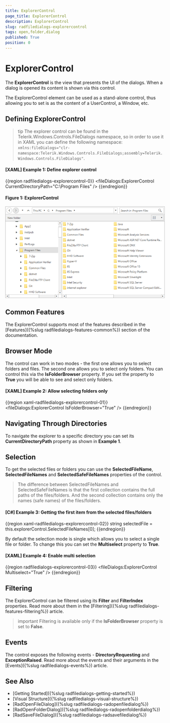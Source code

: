 ```yaml
---
title: ExplorerControl
page_title: ExplorerControl
description: ExplorerControl
slug: radfiledialogs-explorercontrol
tags: open,folder,dialog
published: True
position: 0
---
```


# ExplorerControl

The __ExplorerControl__ is the view that presents the UI of the dialogs. When a dialog is opened its content is shown via this control.

The ExplorerControl element can be used as a stand-alone control, thus allowing you to set is as the content of a UserControl, a Window, etc.

## Defining ExplorerControl

>tip The explorer control can be found in the Telerik.Windows.Controls.FileDialogs namespace, so in order to use it in XAML you can define the following namespace: `xmlns:fileDialogs="clr-namespace:Telerik.Windows.Controls.FileDialogs;assembly=Telerik.Windows.Controls.FileDialogs"`.

#### __[XAML] Example 1: Define explorer control__
{{region radfiledialogs-explorercontrol-0}}
	<fileDialogs:ExplorerControl CurrentDirectoryPath="C:\Program Files"  />
{{endregion}}

#### __Figure 1: ExplorerControl__ 
![](images/explorercontrol-0.png)

## Common Features

The ExplorerControl supports most of the features described in the [Features]({%slug radfiledialogs-features-common%}) section of the documentation.

## Browser Mode

The control can work in two modes - the first one allows you to select folders and files. The second one allows you to select only folders. You can control this via the __IsFolderBrowser__ property. If you set the property to __True__ you will be able to see and select only folders.

#### __[XAML] Example 2: Allow selecting folders only__
{{region xaml-radfiledialogs-explorercontrol-01}}
	<fileDialogs:ExplorerControl IsFolderBrowser="True" />
{{endregion}}

## Navigating Through Directories

To navigate the explorer to a specific directory you can set its __CurrentDirectoryPath__ property as shown in __Example 1__.

## Selection

To get the selected files or folders you can use the __SelectedFileName__, __SelectedFileNames__ and __SelectedSafeFileNames__ properties of the control.

> The difference between SelectedFileNames and SelectedSafeFileNames is that the first collection contains the full paths of the files/folders. And the second collection contains only the names (safe names) of the files/folders.

#### __[C#] Example 3: Getting the first item from the selected files/folders__
{{region xaml-radfiledialogs-explorercontrol-02}}
	string selectedFile = this.explorerControl.SelectedFileNames[0];
{{endregion}}

By default the selection mode is single which allows you to select a single file or folder. To change this you can set the __Multiselect__ property to __True__.

#### __[XAML] Example 4: Enable multi selection__
{{region radfiledialogs-explorercontrol-03}}
	<fileDialogs:ExplorerControl Multiselect="True" />
{{endregion}}

## Filtering 

The ExplorerControl can be filtered using its __Filter__ and __FilterIndex__ properties. Read more about them in the [Filtering]({%slug radfiledialogs-features-filtering%}) article.

>important Filtering is available only if the __IsFolderBrowser__ property is set to __False__.

## Events

The control exposes the following events -  __DirectoryRequesting__ and __ExceptionRaised__. Read more about the events and their arguments in the [Events]({%slug radfiledialogs-events%}) article.

## See Also
* [Getting Started]({%slug radfiledialogs-getting-started%})
* [Visual Structure]({%slug radfiledialogs-visual-structure%})
* [RadOpenFileDialog]({%slug radfiledialogs-radopenfiledialog%})
* [RadOpenFolderDialog]({%slug radfiledialogs-radopenfolderdialog%})
* [RadSaveFileDialog]({%slug radfiledialogs-radsavefiledialog%})
